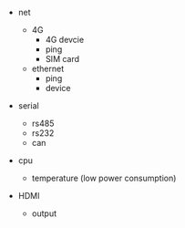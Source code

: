 - net
    - 4G
        - 4G devcie
        - ping
        - SIM card
    - ethernet
        - ping
        - device

- serial
    - rs485
    - rs232
    - can

- cpu
    - temperature (low power consumption)

- HDMI
    - output
